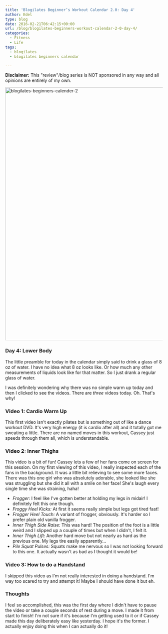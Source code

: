 ```yaml
---
title: 'Blogilates Beginner’s Workout Calendar 2.0: Day 4'
author: Edel
type: blog
date: 2016-02-21T06:42:15+00:00
url: /blog/blogilates-beginners-workout-calendar-2-0-day-4/
categories:
  - Fitness
  - Life
tags:
  - blogilates
  - blogilates beginners calendar

---
```

**Disclaimer:** This "review"/blog series is NOT sponsored in any way and all opinions are entirely of my own.

<a href="http://scattered.me/wp-content/uploads/2016/02/blogilates-beginners-calender-2.png" rel="attachment wp-att-11076"><img src="http://scattered.me/wp-content/uploads/2016/02/blogilates-beginners-calender-2-1024x806.png" alt="blogilates-beginners-calender-2" width="1024" height="806" class="alignnone size-large wp-image-11076" srcset="http://erzadel.net/blog/wp-content/uploads/2016/02/blogilates-beginners-calender-2-1024x806.png 1024w, http://erzadel.net/blog/wp-content/uploads/2016/02/blogilates-beginners-calender-2-300x236.png 300w, http://erzadel.net/blog/wp-content/uploads/2016/02/blogilates-beginners-calender-2-768x604.png 768w" sizes="(max-width: 1024px) 100vw, 1024px" /></a>

### Day 4: Lower Body

The little preamble for today in the calendar simply said to drink a glass of 8 oz of water. I have no idea what 8 oz looks like. Or how much any other measurements of liquids look like for that matter. So I just drank a regular glass of water.

I was definitely wondering why there was no simple warm up today and then I clicked to see the videos. There are _three_ videos today. Oh. That's why!

### Video 1: Cardio Warm Up 

This first video isn't exactly pilates but is something out of like a dance workout DVD. It's very high energy (it is cardio after all) and it totally got me sweating a little. There are no named moves in this workout, Cassey just speeds through them all, which is understandable.

<div class="flex-video">
</div>

### Video 2: Inner Thighs

This video is a bit of fun! Cassey lets a few of her fans come on screen for this session. On my first viewing of this video, I really inspected each of the fans in the background. It was a little bit relieving to see some more faces. There was this one girl who was absolutely adorable, she looked like she was struggling but she did it all with a smile on her face! She's laugh every single time she was straining, haha!

<div class="flex-video">
</div>

  * _Frogger:_ I feel like I've gotten better at holding my legs in midair! I definitely felt this one though.
  * _Froggy Heel Kicks:_ At first it seems really simple but legs got tired fast!
  * _Frogger Heel Touch:_ A variant of frogger, obviously. It's harder so I prefer plain old vanilla frogger.
  * _Inner Thigh Side Raise:_ This was hard! The position of the foot is a little weird and I slipped up a couple of times but when I didn't, I felt it.
  * _Inner Thigh Lift:_ Another hard move but not nearly as hard as the previous one. My legs tire easily apparently...
  * _Pile Squat Pulses:_ Squats make me nervous so I was not looking forward to this one. It actually wasn't as bad as I thought it would be!

### Video 3: How to do a Handstand

I skipped this video as I'm not really interested in doing a handstand. I'm way too scared to try and attempt it! Maybe I should have done it but eh.

<div class="flex-video">
</div>

### Thoughts

I feel so accomplished, this was the first day where I didn't have to pause the video or take a couple seconds of rest during a move. I made it from start to finish! I'm not sure if it's because I'm getting used to it or if Cassey made this day deliberately easy like yesterday. I hope it's the former. I actually enjoy doing this when I can actually do it!


